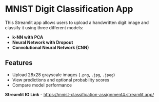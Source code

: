 # MNIST Digit Classification App

This Streamlit app allows users to upload a handwritten digit image and classify it using three different models:
- **k-NN with PCA**
- **Neural Network with Dropout**
- **Convolutional Neural Network (CNN)**

## Features

- Upload 28x28 grayscale images (`.png`, `.jpg`, `.jpeg`)
- View predictions and optional probability scores
- Compare model performance

**Streamlit IO Link** - https://mnist-classification-assignment4.streamlit.app/
